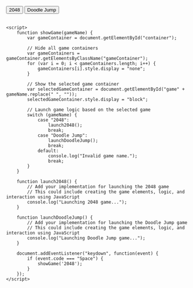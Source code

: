 
<html>
<head>
    <title>Show Games</title>
    <style>
        .gameContainer {
            display: none;
            width: 100%;
            height: 100%;
        }
    </style>
</head>
<body>
    <button onclick="showGame('2048')">2048</button>
    <button onclick="showGame('Doodle Jump')">Doodle Jump</button>
    <br><br>
    <div id="container">
        <div id="game2048" class="gameContainer"></div>
        <div id="gameDoodleJump" class="gameContainer"></div>
    </div>

    <script>
        function showGame(gameName) {
            var gameContainer = document.getElementById("container");

            // Hide all game containers
            var gameContainers = gameContainer.getElementsByClassName("gameContainer");
            for (var i = 0; i < gameContainers.length; i++) {
                gameContainers[i].style.display = "none";
            }

            // Show the selected game container
            var selectedGameContainer = document.getElementById("game" + gameName.replace(" ", ""));
            selectedGameContainer.style.display = "block";

            // Launch game logic based on the selected game
            switch (gameName) {
                case "2048":
                    launch2048();
                    break;
                case "Doodle Jump":
                    launchDoodleJump();
                    break;
                default:
                    console.log("Invalid game name.");
                    break;
            }
        }

        function launch2048() {
            // Add your implementation for launching the 2048 game
            // This could include creating the game elements, logic, and interaction using JavaScript
            console.log("Launching 2048 game...");
        }

        function launchDoodleJump() {
            // Add your implementation for launching the Doodle Jump game
            // This could include creating the game elements, logic, and interaction using JavaScript
            console.log("Launching Doodle Jump game...");
        }

        document.addEventListener("keydown", function(event) {
            if (event.code === "Space") {
                showGame('2048');
            }
        });
    </script>
</body>
</html>
